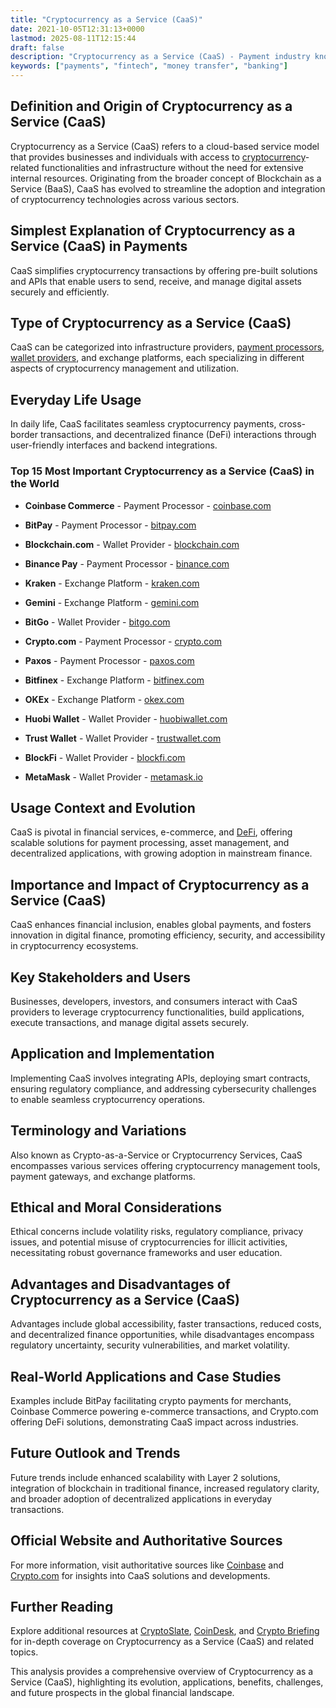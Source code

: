 ```yaml
---
title: "Cryptocurrency as a Service (CaaS)"
date: 2021-10-05T12:31:13+0000
lastmod: 2025-08-11T12:15:44
draft: false
description: "Cryptocurrency as a Service (CaaS) - Payment industry knowledge and insights"
keywords: ["payments", "fintech", "money transfer", "banking"]
---
```


## Definition and Origin of Cryptocurrency as a Service (CaaS)

Cryptocurrency as a Service (CaaS) refers to a cloud-based service model that provides businesses and individuals with access to [cryptocurrency](https://faisalkhanllc.xyz/resources/payments-wiki/c/cryptocurrency/)-related functionalities and infrastructure without the need for extensive internal resources. Originating from the broader concept of Blockchain as a Service (BaaS), CaaS has evolved to streamline the adoption and integration of cryptocurrency technologies across various sectors.

## Simplest Explanation of Cryptocurrency as a Service (CaaS) in Payments

CaaS simplifies cryptocurrency transactions by offering pre-built solutions and APIs that enable users to send, receive, and manage digital assets securely and efficiently.

## Type of Cryptocurrency as a Service (CaaS)

CaaS can be categorized into infrastructure providers, [payment processors](https://faisalkhanllc.xyz/resources/payments-wiki/p/payment-processor/), [wallet providers](https://faisalkhanllc.xyz/resources/payments-wiki/c/crypto-wallet-operator/), and exchange platforms, each specializing in different aspects of cryptocurrency management and utilization.

## Everyday Life Usage

In daily life, CaaS facilitates seamless cryptocurrency payments, cross-border transactions, and decentralized finance (DeFi) interactions through user-friendly interfaces and backend integrations.

### Top 15 Most Important Cryptocurrency as a Service (CaaS) in the World

- **Coinbase Commerce** - Payment Processor - [coinbase.com](https://commerce.coinbase.com)

- **BitPay** - Payment Processor - [bitpay.com](https://bitpay.com)

- **Blockchain.com** - Wallet Provider - [blockchain.com](https://www.blockchain.com)

- **Binance Pay** - Payment Processor - [binance.com](https://www.binance.com)

- **Kraken** - Exchange Platform - [kraken.com](https://www.kraken.com)

- **Gemini** - Exchange Platform - [gemini.com](https://www.gemini.com)

- **BitGo** - Wallet Provider - [bitgo.com](https://www.bitgo.com)

- **Crypto.com** - Payment Processor - [crypto.com](https://crypto.com)

- **Paxos** - Payment Processor - [paxos.com](https://www.paxos.com)

- **Bitfinex** - Exchange Platform - [bitfinex.com](https://www.bitfinex.com)

- **OKEx** - Exchange Platform - [okex.com](https://www.okex.com)

- **Huobi Wallet** - Wallet Provider - [huobiwallet.com](https://www.huobiwallet.com)

- **Trust Wallet** - Wallet Provider - [trustwallet.com](https://trustwallet.com)

- **BlockFi** - Wallet Provider - [blockfi.com](https://blockfi.com)

- **MetaMask** - Wallet Provider - [metamask.io](https://metamask.io)

## Usage Context and Evolution

CaaS is pivotal in financial services, e-commerce, and [DeFi](https://faisalkhanllc.xyz/resources/payments-wiki/d/decentralized-finance-defi/), offering scalable solutions for payment processing, asset management, and decentralized applications, with growing adoption in mainstream finance.

## Importance and Impact of Cryptocurrency as a Service (CaaS)

CaaS enhances financial inclusion, enables global payments, and fosters innovation in digital finance, promoting efficiency, security, and accessibility in cryptocurrency ecosystems.

## Key Stakeholders and Users

Businesses, developers, investors, and consumers interact with CaaS providers to leverage cryptocurrency functionalities, build applications, execute transactions, and manage digital assets securely.

## Application and Implementation

Implementing CaaS involves integrating APIs, deploying smart contracts, ensuring regulatory compliance, and addressing cybersecurity challenges to enable seamless cryptocurrency operations.

## Terminology and Variations

Also known as Crypto-as-a-Service or Cryptocurrency Services, CaaS encompasses various services offering cryptocurrency management tools, payment gateways, and exchange platforms.

## Ethical and Moral Considerations

Ethical concerns include volatility risks, regulatory compliance, privacy issues, and potential misuse of cryptocurrencies for illicit activities, necessitating robust governance frameworks and user education.

## Advantages and Disadvantages of Cryptocurrency as a Service (CaaS)

Advantages include global accessibility, faster transactions, reduced costs, and decentralized finance opportunities, while disadvantages encompass regulatory uncertainty, security vulnerabilities, and market volatility.

## Real-World Applications and Case Studies

Examples include BitPay facilitating crypto payments for merchants, Coinbase Commerce powering e-commerce transactions, and Crypto.com offering DeFi solutions, demonstrating CaaS impact across industries.

## Future Outlook and Trends

Future trends include enhanced scalability with Layer 2 solutions, integration of blockchain in traditional finance, increased regulatory clarity, and broader adoption of decentralized applications in everyday transactions.

## Official Website and Authoritative Sources

For more information, visit authoritative sources like [Coinbase](https://www.coinbase.com) and [Crypto.com](https://crypto.com) for insights into CaaS solutions and developments.

## Further Reading

Explore additional resources at [CryptoSlate](https://cryptoslate.com), [CoinDesk](https://www.coindesk.com), and [Crypto Briefing](https://cryptobriefing.com) for in-depth coverage on Cryptocurrency as a Service (CaaS) and related topics.

This analysis provides a comprehensive overview of Cryptocurrency as a Service (CaaS), highlighting its evolution, applications, benefits, challenges, and future prospects in the global financial landscape.